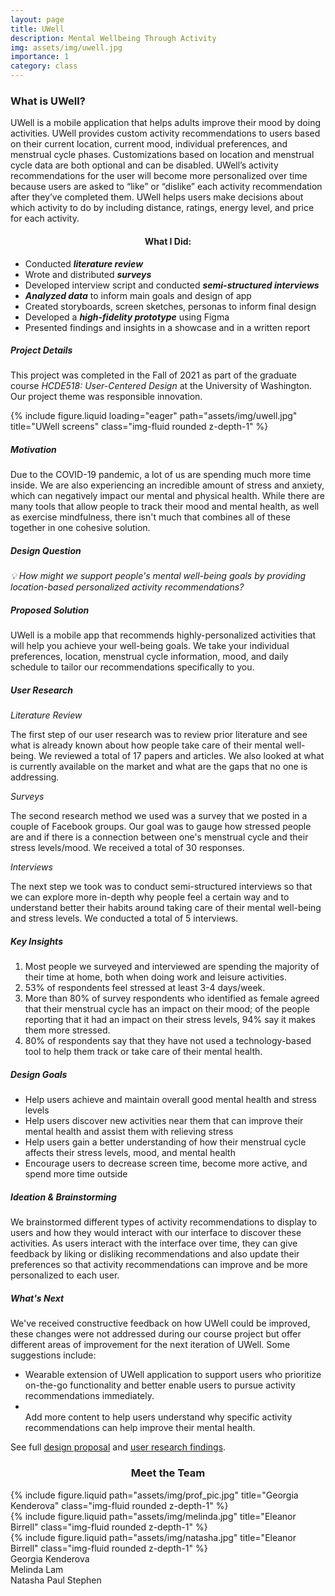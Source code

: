 ```yaml
---
layout: page
title: UWell
description: Mental Wellbeing Through Activity
img: assets/img/uwell.jpg
importance: 1
category: class
---
```

<div class="row">
    <div class="col-sm mt-3 mt-md-0">
        <h3> What is UWell?</h3>
        <p>UWell is a mobile application that helps adults improve their mood by doing activities. UWell provides custom activity recommendations to users based on their current location, current mood, individual preferences, and menstrual cycle phases. Customizations based on location and menstrual cycle data are both optional and can be disabled. UWell’s activity recommendations for the user will become more personalized over time because users are asked to “like” or “dislike” each activity recommendation after they’ve completed them. UWell helps users make decisions about which activity to do by including distance, ratings, energy level, and price for each activity.</p>
    </div>
    <div class="col-sm mt-3 mt-md-0 align-self-center">
        <h4 align="center">What I Did:</h4>
        <ul>
            <li>Conducted <b><i>literature review</i></b></li>
            <li>Wrote and distributed <b><i>surveys</i></b></li>
            <li>Developed interview script and conducted <b><i>semi-structured interviews</i></b></li>
            <li><b><i>Analyzed data</i></b> to inform main goals and design of app</li>
            <li>Created storyboards, screen sketches, personas to inform final design</li>
            <li>Developed a <b><i>high-fidelity prototype</i></b> using Figma</li>
            <li>Presented findings and insights in a showcase and in a written report</li>
        </ul>
    </div>
</div>

<h5>Project Details</h5>
<p>This project was completed in the Fall of 2021 as part of the graduate course <i>HCDE518: User-Centered Design</i> at the University of Washington. Our project theme was responsible innovation.</p>

<div class="row">
    <div class="col-sm mt-3 mt-md-0">
        {% include figure.liquid loading="eager" path="assets/img/uwell.jpg" title="UWell screens" class="img-fluid rounded z-depth-1" %}
    </div>
    <div class="col-sm mt-3 mt-md-0">
        <h5>Motivation</h5>
        <p>Due to the COVID-19 pandemic, a lot of us are spending much more time inside. We are also experiencing an incredible amount of stress and anxiety, which can negatively impact our mental and physical health. While there are many tools that allow people to track their mood and mental health, as well as exercise mindfulness, there isn't much that combines all of these together in one cohesive solution.</p>
        <h5>Design Question</h5>
        <p><i>💡 How might we support people's mental well-being goals by providing location-based personalized activity recommendations?</i></p>
    </div>
</div>

<h5>Proposed Solution</h5>
<p>UWell is a mobile app that recommends highly-personalized activities that will help you achieve your well-being goals. We take your individual preferences, location, menstrual cycle information, mood, and daily schedule to tailor our recommendations specifically to you.</p>

<h5>User Research</h5>
<p><i>Literature Review</i></p>
<p>The first step of our user research was to review prior literature and see what is already known about how people take care of their mental well-being. We reviewed a total of 17 papers and articles. We also looked at what is currently available on the market and what are the gaps that no one is addressing.</p>
<p><i>Surveys</i></p>
<p>The second research method we used was a survey that we posted in a couple of Facebook groups. Our goal was to gauge how stressed people are and if there is a connection between one's menstrual cycle and their stress levels/mood. We received a total of 30 responses.</p>
<p><i>Interviews</i></p>
<p>The next step we took was to conduct semi-structured interviews so that we can explore more in-depth why people feel a certain way and to understand better their habits around taking care of their mental well-being and stress levels. We conducted a total of 5 interviews.</p>

<h5>Key Insights</h5> 
<ol>
<li>Most people we surveyed and interviewed are spending the majority of their time at home, both when doing work and leisure activities.</li>
<li>53% of respondents feel stressed at least 3-4 days/week.</li>
<li>More than 80% of survey respondents who identified as female agreed that their menstrual cycle has an impact on their mood; of the people reporting that it had an impact on their stress levels, 94% say it makes them more stressed.</li>
<li>80% of respondents say that they have not used a technology-based tool to help them track or take care of their mental health.</li>
</ol>

<h5>Design Goals</h5>
<ul>
<li>Help users achieve and maintain overall good mental health and stress levels</li>
<li>Help users discover new activities near them that can improve their mental health and assist them with relieving stress</li>
<li>Help users gain a better understanding of how their menstrual cycle affects their stress levels, mood, and mental health</li>
<li>Encourage users to decrease screen time, become more active, and spend more time outside</li>
</ul>

<h5>Ideation & Brainstorming</h5>
<p>We brainstormed different types of activity recommendations to display to users and how they would interact with our interface to discover these activities. As users interact with the interface over time, they can give feedback by liking or disliking recommendations and also update their preferences so that activity recommendations can improve and be more personalized to each user.</p>

<h5>What's Next</h5>
We've received constructive feedback on how UWell could be improved, these changes were not addressed during our course project but offer different areas of improvement for the next iteration of UWell. Some suggestions include:

<ul>
    <li>Wearable extension of UWell application to support users who prioritize on-the-go functionality and better enable users to pursue activity</li> recommendations immediately.
    <li></li>Add more content to help users understand why specific activity recommendations can help improve their mental health.</li>
</ul>

See full <a href="https://gkenderova.github.io/assets/pdf/Design_Proposal.pdf" target="_blank">design proposal</a> and <a href="https://gkenderova.github.io/assets/pdf/User_Research_Personas.pdf" target="_blank">user research findings</a>.

<h3 align="center">Meet the Team</h3>

<div class="container">
    <div class="row justify-content-sm-center">
        <div class="col-sm-2 mt-3 mt-md-0">
        {% include figure.liquid path="assets/img/prof_pic.jpg" title="Georgia Kenderova" class="img-fluid rounded z-depth-1" %}
        </div>
        <div class="col-sm-2 mt-3 mt-md-0">
        {% include figure.liquid path="assets/img/melinda.jpg" title="Eleanor Birrell" class="img-fluid rounded z-depth-1" %}
        </div>
        <div class="col-sm-2 mt-3 mt-md-0">
        {% include figure.liquid path="assets/img/natasha.jpg" title="Eleanor Birrell" class="img-fluid rounded z-depth-1" %}
        </div>
    </div>
    <div class="row justify-content-sm-center">
        <div class="col-sm-2 mt-3 mt-md-0">
            <div class="caption">Georgia Kenderova</div>
        </div>
        <div class="col-sm-2 mt-3 mt-md-0">
            <div class="caption">Melinda Lam</div>
        </div>
        <div class="col-sm-2 mt-3 mt-md-0">
            <div class="caption">Natasha Paul Stephen</div>
        </div>
    </div>
</div>
            

